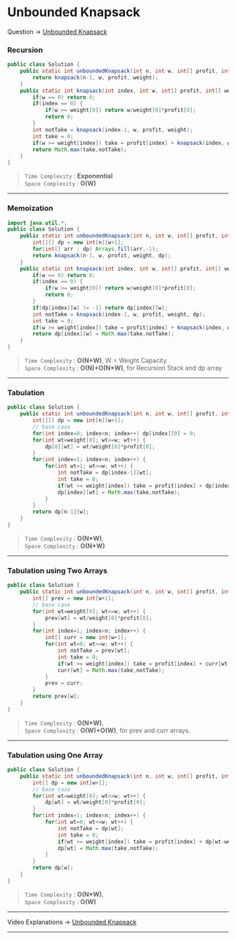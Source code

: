 # Unbounded Knapsack
Question -> [Unbounded Knapsack](https://www.codingninjas.com/codestudio/problems/unbounded-knapsack_1215029)    

### Recursion
```java
public class Solution {
    public static int unboundedKnapsack(int n, int w, int[] profit, int[] weight) {
        return knapsack(n-1, w, profit, weight);
    }
    public static int knapsack(int index, int w, int[] profit, int[] weight) {
        if(w == 0) return 0;
        if(index == 0) {
            if(w >= weight[0]) return w/weight[0]*profit[0];
            return 0;
        }
        int notTake = knapsack(index-1, w, profit, weight);
        int take = 0;
        if(w >= weight[index]) take = profit[index] + knapsack(index, w-weight[index], profit, weight);
        return Math.max(take,notTake);
    }
}
```             
> `Time Complexity` : **Exponential**          
> `Space Complexity` : **O(W)**    
---
### Memoization
```java
import java.util.*;
public class Solution {
    public static int unboundedKnapsack(int n, int w, int[] profit, int[] weight) {
        int[][] dp = new int[n][w+1];
        for(int[] arr : dp) Arrays.fill(arr,-1);
        return knapsack(n-1, w, profit, weight, dp);
    }
    public static int knapsack(int index, int w, int[] profit, int[] weight, int[][] dp) {
        if(w == 0) return 0;
        if(index == 0) {
            if(w >= weight[0]) return w/weight[0]*profit[0];
            return 0;
        }
        if(dp[index][w] != -1) return dp[index][w];
        int notTake = knapsack(index-1, w, profit, weight, dp);
        int take = 0;
        if(w >= weight[index]) take = profit[index] + knapsack(index, w-weight[index], profit, weight, dp);
        return dp[index][w] = Math.max(take,notTake);
    }
}
```
> `Time Complexity` : **O(N\*W)**, W = Weight Capacity          
> `Space Complexity` : **O(N)+O(N\*W)**, for Recursion Stack and dp array
---
### Tabulation
```java
public class Solution {
    public static int unboundedKnapsack(int n, int w, int[] profit, int[] weight) {
        int[][] dp = new int[n][w+1];
        // base case
        for(int index=0; index<n; index++) dp[index][0] = 0;
        for(int wt=weight[0]; wt<=w; wt++) {
            dp[0][wt] = wt/weight[0]*profit[0];
        }
        for(int index=1; index<n; index++) {
            for(int wt=1; wt<=w; wt++) {
                int notTake = dp[index-1][wt];
                int take = 0;
                if(wt >= weight[index]) take = profit[index] + dp[index][wt-weight[index]];
                dp[index][wt] = Math.max(take,notTake);
            }
        }
        return dp[n-1][w];
    }
}
```
> `Time Complexity` : **O(N\*W)**,             
> `Space Complexity` : **O(N\*W)**
---
### Tabulation using Two Arrays
```java
public class Solution {
    public static int unboundedKnapsack(int n, int w, int[] profit, int[] weight) {
        int[] prev = new int[w+1];
        // base case
        for(int wt=weight[0]; wt<=w; wt++) {
            prev[wt] = wt/weight[0]*profit[0];
        }
        for(int index=1; index<n; index++) {
            int[] curr = new int[w+1];
            for(int wt=0; wt<=w; wt++) {
                int notTake = prev[wt];
                int take = 0;
                if(wt >= weight[index]) take = profit[index] + curr[wt-weight[index]];
                curr[wt] = Math.max(take,notTake);
            }
            prev = curr;
        }
        return prev[w];
    }
}
```
> `Time Complexity` : **O(N\*W)**,            
> `Space Complexity` : **O(W)+O(W)**, for prev and curr arrays.
---
### Tabulation using One Array
```java
public class Solution {
    public static int unboundedKnapsack(int n, int w, int[] profit, int[] weight) {
        int[] dp = new int[w+1];
        // base case
        for(int wt=weight[0]; wt<=w; wt++) {
            dp[wt] = wt/weight[0]*profit[0];
        }
        for(int index=1; index<n; index++) {
            for(int wt=0; wt<=w; wt++) {
                int notTake = dp[wt];
                int take = 0;
                if(wt >= weight[index]) take = profit[index] + dp[wt-weight[index]];
                dp[wt] = Math.max(take,notTake);
            }
        }
        return dp[w];
    }
}
```
> `Time Complexity` : **O(N\*W)**,            
> `Space Complexity` : **O(W)**
---
Video Explanations -> [Unbounded Knapsack](https://youtu.be/OgvOZ6OrJoY?list=PLgUwDviBIf0qUlt5H_kiKYaNSqJ81PMMY)   
<hr>
